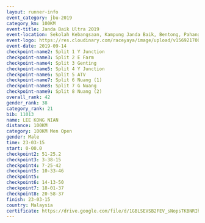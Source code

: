 ```yaml
---
layout: runner-info 
event_category: jbu-2019 
category_km: 100KM 
event-title: Janda Baik Ultra 2019
event-location: Sekolah Kebangsaan, Kampung Janda Baik, Bentong, Pahang, Malaysia 
event-logo: https://res.cloudinary.com/raceyaya/image/upload/v1569217009/logo/janda-baik_vch1pc.jpg 
event-date: 2019-09-14 
checkpoint-name2: Split 1 Y Junction 
checkpoint-name3: Split 2 E Farm 
checkpoint-name4: Split 3 Genting 
checkpoint-name5: Split 4 Y Junction 
checkpoint-name6: Split 5 ATV 
checkpoint-name7: Split 6 Nuang (1) 
checkpoint-name8: Split 7 G Nuang 
checkpoint-name9: Split 8 Nuang (2) 
overall_rank: 42
gender_rank: 38
category_rank: 21
bib: 11013
name: LEE KONG NIAN
distance: 100KM
category: 100KM Men Open
gender: Male
time: 23-03-15
start: 0-00.0
checkpoint2: 51-25.2
checkpoint3: 3-38-15
checkpoint4: 7-25-42
checkpoint5: 10-33-46
checkpoint5: 
checkpoint6: 14-13-50
checkpoint7: 18-01-37
checkpoint8: 20-58-37
finish: 23-03-15
country: Malaysia
certificate: https://drive.google.com/file/d/1GBLSEVSB2FEV_sNopsTKBNRIhAvWyJ1z/view?usp=sharing
---
```

